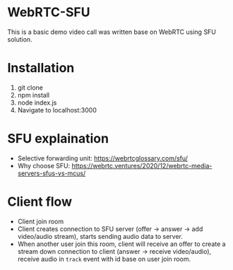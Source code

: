 # WebRTC-SFU
This is a basic demo video call was written base on WebRTC using SFU solution.
# Installation
1. git clone
2. npm install
3. node index.js
4. Navigate to localhost:3000

# SFU explaination
- Selective forwarding unit: https://webrtcglossary.com/sfu/
- Why choose SFU: https://webrtc.ventures/2020/12/webrtc-media-servers-sfus-vs-mcus/

# Client flow
- Client join room
- Client creates connection to SFU server (offer -> answer -> add video/audio stream), starts sending audio data to server.
- When another user join this room, client will receive an offer to create a stream down connection to client (answer -> receive video/audio), receive audio in `track` event with id base on user join room.

